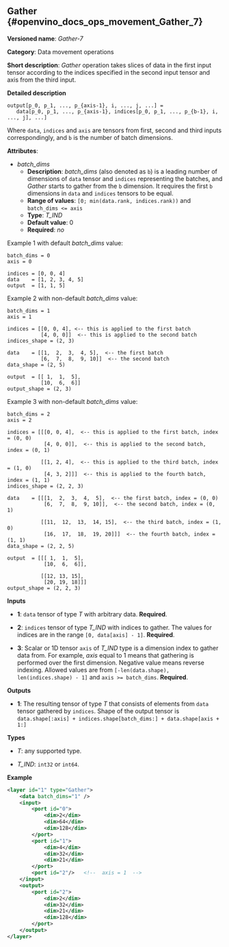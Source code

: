 ## Gather <a name="Gather"></a> {#openvino_docs_ops_movement_Gather_7}

**Versioned name**: *Gather-7*

**Category**: Data movement operations

**Short description**: *Gather* operation takes slices of data in the first input tensor according to the indices
 specified in the second input tensor and axis from the third input.

**Detailed description**

    output[p_0, p_1, ..., p_{axis-1}, i, ..., j, ...] = 
       data[p_0, p_1, ..., p_{axis-1}, indices[p_0, p_1, ..., p_{b-1}, i, ..., j], ...]

Where `data`, `indices` and `axis` are tensors from first, second and third inputs correspondingly, and `b` is 
the number of batch dimensions.

**Attributes**:
* *batch_dims*
  * **Description**: *batch_dims* (also denoted as `b`) is a leading number of dimensions of `data` tensor and `indices` 
  representing the batches, and *Gather* starts to gather from the `b` dimension. It requires the first `b` 
  dimensions in `data` and `indices` tensors to be equal.
  * **Range of values**: `[0; min(data.rank, indices.rank))` and `batch_dims <= axis`
  * **Type**: *T_IND*
  * **Default value**: 0
  * **Required**: *no*

Example 1 with default *batch_dims* value:
```
batch_dims = 0
axis = 0

indices = [0, 0, 4] 
data    = [1, 2, 3, 4, 5]
output  = [1, 1, 5]
```

Example 2 with non-default *batch_dims* value:
```
batch_dims = 1
axis = 1

indices = [[0, 0, 4], <-- this is applied to the first batch 
           [4, 0, 0]]  <-- this is applied to the second batch
indices_shape = (2, 3)

data    = [[1,  2,  3,  4, 5],  <-- the first batch
           [6,  7,  8,  9, 10]]  <-- the second batch 
data_shape = (2, 5)

output  = [[ 1,  1,  5],
           [10,  6,  6]]
output_shape = (2, 3)
```

Example 3 with non-default *batch_dims* value:
```
batch_dims = 2
axis = 2

indices = [[[0, 0, 4],  <-- this is applied to the first batch, index = (0, 0)
            [4, 0, 0]],  <-- this is applied to the second batch, index = (0, 1)
          
           [[1, 2, 4],  <-- this is applied to the third batch, index = (1, 0)
            [4, 3, 2]]]  <-- this is applied to the fourth batch, index = (1, 1) 
indices_shape = (2, 2, 3)

data    = [[[1,  2,  3,  4,  5],  <-- the first batch, index = (0, 0)
            [6,  7,  8,  9, 10]],  <-- the second batch, index = (0, 1)
          
           [[11,  12,  13,  14, 15],  <-- the third batch, index = (1, 0)
            [16,  17,  18,  19, 20]]]  <-- the fourth batch, index = (1, 1)
data_shape = (2, 2, 5)

output  = [[[ 1,  1,  5],
            [10,  6,  6]],

           [[12, 13, 15],
            [20, 19, 18]]] 
output_shape = (2, 2, 3)
```

**Inputs**

* **1**:  `data` tensor of type *T* with arbitrary data. **Required**.

* **2**:  `indices` tensor of type *T_IND* with indices to gather. The values for indices are in the range `[0, data[axis] - 1]`. 
**Required**.

* **3**:  Scalar or 1D tensor `axis` of *T_IND* type is a dimension index to gather data from. For example, 
*axis* equal to 1 means that gathering is performed over the first dimension. Negative value means reverse indexing. 
Allowed values are from `[-len(data.shape), len(indices.shape) - 1]` and `axis >= batch_dims`. 
**Required**.

**Outputs**

* **1**: The resulting tensor of type *T* that consists of elements from `data` tensor gathered by `indices`. Shape of 
the output tensor is `data.shape[:axis] + indices.shape[batch_dims:] + data.shape[axis + 1:]`

**Types**

* *T*: any supported type.

* *T_IND*: `int32` or `int64`.

**Example**

```xml
<layer id="1" type="Gather">
    <data batch_dims="1" />
    <input>
        <port id="0">
            <dim>2</dim>
            <dim>64</dim>
            <dim>128</dim>
        </port>
        <port id="1">
            <dim>4</dim>
            <dim>32</dim>
            <dim>21</dim>
        </port>
        <port id="2"/>   <!--  axis = 1  -->
    </input>
    <output>
        <port id="2">
            <dim>2</dim>
            <dim>32</dim>
            <dim>21</dim>
            <dim>128</dim>
        </port>
    </output>
</layer>
```